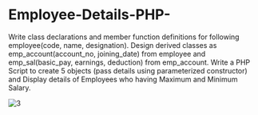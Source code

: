 # Employee-Details-PHP-
Write class declarations and member function definitions for following   employee(code, name, designation). Design derived classes as  emp_account(account_no, joining_date) from employee and  emp_sal(basic_pay, earnings, deduction) from emp_account. Write a PHP Script to create 5 objects (pass details using parameterized constructor)    and Display details of Employees who having Maximum and Minimum Salary.

![3](https://user-images.githubusercontent.com/83410561/119332226-edca0e80-bca5-11eb-992b-d869d24d51e5.png)
